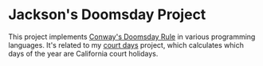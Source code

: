 # Jackson's Doomsday Project

This project implements [Conway's Doomsday Rule](https://en.wikipedia.org/wiki/Doomsday_rule)
in various programming languages. It's related to my [court days](https://github.com/jluckyiv/court-days)
project, which calculates which days of the year are California court holidays.
